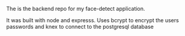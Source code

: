 The is the backend repo for my face-detect application. 

It was built with node and expresss. Uses bcrypt to encrypt the users passwords and knex to connect to the postgresql database
